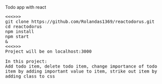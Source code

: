 Todo app with react
<pre>
<<<<copy this lines to terminal and patle them all>>>>
git clone https://github.com/Rolandas1369/reactodorus.git 
cd reactodorus 
npm install
npm start
&
<<<>>>
Project will be on localhost:3000

In this project:
Add todo item, delete todo item, change importance of todo 
item by adding important value to item, strike out item by 
adding class to css

</pre>
